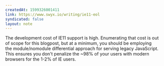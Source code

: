 ```yaml
---
createdAt: 1599326001411
link: https://www.swyx.io/writing/ie11-eol
syndicated: false
layout: note
---
```


The development cost of IE11 support is high. Enumerating that cost is out of scope for this blogpost, but at a minimum, you should be employing the module/nomodule differential approach for serving legacy JavaScript. This ensures you don't penalize the ~98% of your users with modern browsers for the 1-2% of IE users.
